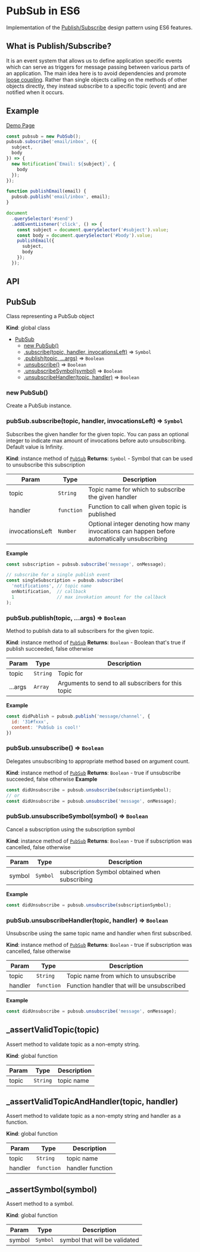 # PubSub in ES6

Implementation of the [Publish/Subscribe](https://en.wikipedia.org/wiki/Publish%E2%80%93subscribe_pattern) design pattern using ES6 features.

## What is Publish/Subscribe?

It is an event system that allows us to define application specific events which can serve as triggers for message passing between various parts of an application. The main idea here is to avoid dependencies and promote [loose coupling](https://en.wikipedia.org/wiki/Loose_coupling). Rather than single objects calling on the methods of other objects directly, they instead subscribe to a specific topic (event) and are notified when it occurs.

## Example

[Demo Page](https://nem035.github.io/pub-sub-es6)

```js
const pubsub = new PubSub();
pubsub.subscribe('email/inbox', ({
  subject,
  body
}) => {
  new Notification(`Email: ${subject}`, {
    body
  });
});

function publishEmail(email) {
  pubsub.publish('email/inbox', email);
}

document
  .querySelector('#send')
  .addEventListener('click', () => {
    const subject = document.querySelector('#subject').value;
    const body = document.querySelector('#body').value;
    publishEmail({
      subject,
      body
    });
  });
```

## API

<a name="PubSub"></a>

## PubSub
Class representing a PubSub object

**Kind**: global class

* [PubSub](#PubSub)
    * [new PubSub()](#new_PubSub_new)
    * [.subscribe(topic, handler, invocationsLeft)](#PubSub+subscribe) ⇒ <code>Symbol</code>
    * [.publish(topic, ...args)](#PubSub+publish) ⇒ <code>Boolean</code>
    * [.unsubscribe()](#PubSub+unsubscribe) ⇒ <code>Boolean</code>
    * [.unsubscribeSymbol(symbol)](#PubSub+unsubscribeSymbol) ⇒ <code>Boolean</code>
    * [.unsubscribeHandler(topic, handler)](#PubSub+unsubscribeHandler) ⇒ <code>Boolean</code>

<a name="new_PubSub_new"></a>

### new PubSub()
Create a PubSub instance.

<a name="PubSub+subscribe"></a>

### pubSub.subscribe(topic, handler, invocationsLeft) ⇒ <code>Symbol</code>
Subscribes the given handler for the given topic.
You can pass an optional integer to indicate max
amount of invocations before auto unsubscribing.
Default value is Infinity.

**Kind**: instance method of <code>[PubSub](#PubSub)</code>
**Returns**: <code>Symbol</code> - Symbol that can be used to unsubscribe this subscription

| Param | Type | Description |
| --- | --- | --- |
| topic | <code>String</code> | Topic name for which to subscribe the given handler |
| handler | <code>function</code> | Function to call when given topic is published |
| invocationsLeft | <code>Number</code> | Optional integer denoting how many invocations can happen before automatically unsubscribing |

**Example**
```js
const subscription = pubsub.subscribe('message', onMessage);

// subscribe for a single publish event
const singleSubscription = pubsub.subscribe(
  'notifications', // topic name
  onNotification,  // callback
  1                // max invokation amount for the callback
);
```
<a name="PubSub+publish"></a>

### pubSub.publish(topic, ...args) ⇒ <code>Boolean</code>
Method to publish data to all subscribers for the given topic.

**Kind**: instance method of <code>[PubSub](#PubSub)</code>
**Returns**: <code>Boolean</code> - Boolean that's true if publish succeeded, false otherwise

| Param | Type | Description |
| --- | --- | --- |
| topic | <code>String</code> | Topic for |
| ...args | <code>Array</code> | Arguments to send to all subscribers for this topic |

**Example**
```js
const didPublish = pubsub.publish('message/channel', {
  id: '31#fxxx',
  content: 'PubSub is cool!'
})
```
<a name="PubSub+unsubscribe"></a>

### pubSub.unsubscribe() ⇒ <code>Boolean</code>
Delegates unsubscribing to appropriate method based on argument count.

**Kind**: instance method of <code>[PubSub](#PubSub)</code>
**Returns**: <code>Boolean</code> - true if unsubscribe succeeded, false otherwise
**Example**
```js
const didUnsubscribe = pubsub.unsubscribe(subscriptionSymbol);
// or
const didUnsubscribe = pubsub.unsubscribe('message', onMessage);
```
<a name="PubSub+unsubscribeSymbol"></a>

### pubSub.unsubscribeSymbol(symbol) ⇒ <code>Boolean</code>
Cancel a subscription using the subscription symbol

**Kind**: instance method of <code>[PubSub](#PubSub)</code>
**Returns**: <code>Boolean</code> - true if subscription was cancelled, false otherwise

| Param | Type | Description |
| --- | --- | --- |
| symbol | <code>Symbol</code> | subscription Symbol obtained when subscribing |

**Example**
```js
const didUnsubscribe = pubsub.unsubscribe(subscriptionSymbol);
```
<a name="PubSub+unsubscribeHandler"></a>

### pubSub.unsubscribeHandler(topic, handler) ⇒ <code>Boolean</code>
Unsubscribe using the same topic name and handler when first subscribed.

**Kind**: instance method of <code>[PubSub](#PubSub)</code>
**Returns**: <code>Boolean</code> - true if subscription was cancelled, false otherwise

| Param | Type | Description |
| --- | --- | --- |
| topic | <code>String</code> | Topic name from which to unsubscribe |
| handler | <code>function</code> | Function handler that will be unsubscribed |

**Example**
```js
const didUnsubscribe = pubsub.unsubscribe('message', onMessage);
```
<a name="_assertValidTopic"></a>

## _assertValidTopic(topic)
Assert method to validate topic as a non-empty string.

**Kind**: global function

| Param | Type | Description |
| --- | --- | --- |
| topic | <code>String</code> | topic name |

<a name="_assertValidTopicAndHandler"></a>

## _assertValidTopicAndHandler(topic, handler)
Assert method to validate topic as a non-empty string
and handler as a function.

**Kind**: global function

| Param | Type | Description |
| --- | --- | --- |
| topic | <code>String</code> | topic name |
| handler | <code>function</code> | handler function |

<a name="_assertSymbol"></a>

## _assertSymbol(symbol)
Assert method to a symbol.

**Kind**: global function

| Param | Type | Description |
| --- | --- | --- |
| symbol | <code>Symbol</code> | symbol that will be validated |
